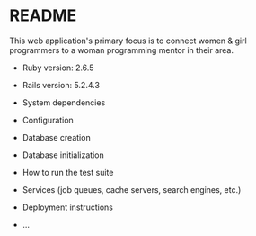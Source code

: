 # README

This web application's primary focus is to connect women & girl programmers to a woman programming mentor in their area.

* Ruby version: 2.6.5

* Rails version: 5.2.4.3

* System dependencies

* Configuration

* Database creation

* Database initialization

* How to run the test suite

* Services (job queues, cache servers, search engines, etc.)

* Deployment instructions

* ...
